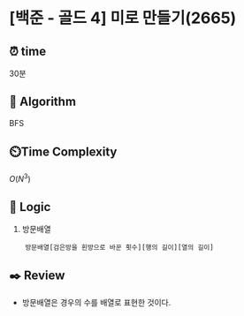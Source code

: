 # [백준 - 골드 4] 미로 만들기(2665)

## ⏰  **time**

30분

## :pushpin: **Algorithm**

BFS

## ⏲️**Time Complexity**

$O(N^3)$

## :round_pushpin: **Logic**
1. 방문배열

```
    방문배열[검은방을 흰방으로 바꾼 횟수][행의 길이][열의 길이]
```


## :black_nib: **Review**
- 방문배열은 경우의 수를 배열로 표현한 것이다.